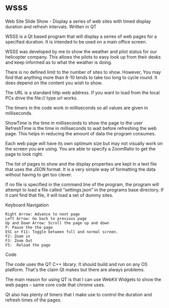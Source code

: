 wsss
====

Web Site Slide Show - Display a series of web sites with timed display duration and refresh intervals. Written in QT

WSSS is a Qt based program that will display a series of web pages for a specified duration. 
It is intended to be used on a main office screen.

WSSS was developed by me to show the weather and pilot status for our helicopter company.
This allows the pilots to easy look up from their desks and keep informed as to what the weather is doing.

There is no defined limit to the number of sites to show. 
However, You may find that anything more than 8-10 tends to take too long to cycle round. It does depend on the content you wish to show.

The URL is a standard http web address. If you want to load from the local PCs drive the file:// type url works. 

The timers in the code work in milliseconds so all values are given in milliseconds.

ShowTime is the time in milliseconds to show the page to the user
RefreshTime is the time in milliseconds to wait before refreshing the web page. This helps in reducing the amount of data the program consumes.

Each web page will have its own optimum size but may not visually work on the screen you are using.
You are able to specify a ZoomRatio to get the page to look right.  

The list of pages to show and the display properties are kept in a text file that uses the JSON format.
It is a very simple way of formatting the data without having to get too clever.

If no file is specified in the command line of the program, the program will attempt to load a file called “settings.json” in the programs base directory. If it cant find that file, it will load a set of dummy sites.  


Keyboard Navigation

	Right Arrow: Advance to next page
	Left Arrow: Go back to previous page
	Up and Down Arrow: Scroll the page up and down
	P: Pause the the page
	ESC or F11: Toggle between full and normal screen.
	F2: Zoom in 
	F3: Zoom Out
	F5:  Reload the page



Code

The code uses the QT C++ library. It should build and run on any OS platform. 
That's the claim Qt makes but there are always problems.
 
The main reason for using QT is that I can use WebKit Widgets to show the web pages – same core code that chrome uses. 

Qt also has plenty of timers that I make use to control the duration and refresh times of the pages.
